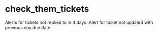# check_them_tickets
Alerts for tickets not replied to in 4 days. Alert for ticket not updated with previous day due date.
